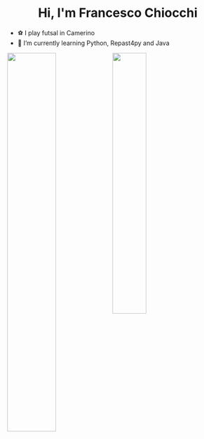 <h1 align="center">Hi, I'm Francesco Chiocchi</h1>

- ⚽ I play futsal in Camerino
- 🌱 I’m currently learning Python, Repast4py and Java

<img align="left" width=47% src="https://github-readme-stats.vercel.app/api?username=FrancescoChiocchi8&show_icons=true&theme=algolia" />
<img align="left" width=39% src="https://github-readme-stats.vercel.app/api/top-langs/?username=FrancescoChiocchi8&layout=compact&theme=algolia" />
